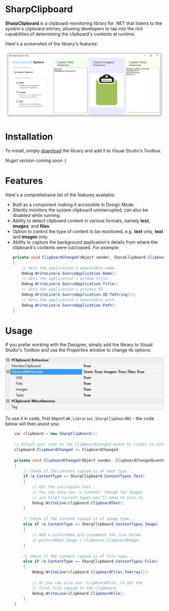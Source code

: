 # SharpClipboard
**SharpClipboard** is a clipboard-monitoring library for .NET that listens to the system's clipboard entries,
allowing developers to tap into the rich capabilities of determining the clipboard's contents at runtime.

Here's a screenshot of the library's features:

![sc-preview-01](/Assets/sharpclipboard-preview-01.png)

# Installation
To install, simply [download](https://github.com/Willy-Kimura/SharpClipboard/releases/download/v1.0.3/SharpClipboard.dll) the library and add it to Visual Studio's Toolbox.

*Nuget version coming soon :)*

# Features
Here's a comprehensive list of the features available:

- Built as a component making it accessible in Design Mode.
- Silently monitors the system clipboard uninterrupted; can also be disabled while running.
- Ability to detect clipboard content in various formats, namely **text**, **images**, and **files**.
- Option to control the type of content to be monitored, e.g. **text** only, **text** and **images** only.
- Ability to capture the background application's details from where the clipboard's contents were cut/copied. 
*For example:*
    ```c#
    private void ClipboardChanged(Object sender, SharpClipboard.ClipboardChangedEventArgs e)
    {
        // Gets the application's executable name.
        Debug.WriteLine(e.SourceApplication.Name);
        // Gets the application's window title.
        Debug.WriteLine(e.SourceApplication.Title);
        // Gets the application's process ID.
        Debug.WriteLine(e.SourceApplication.ID.ToString());
        // Gets the application's executable path.
        Debug.WriteLine(e.SourceApplication.Path);
    }
    ```
# Usage
If you prefer working with the Designer, simply add the library to Visual Studio's Toolbox and use the
*Properties* window to change its options:

![sc-preview-02](/Assets/sharpclipboard-preview-02.png)

To use it in code, first import `WK.Libraries.SharpClipboardNS` - the code below will then assist you:
```c#
    var clipboard = new SharpClipboard();

    // Attach your code to the ClipboardChanged event to listen to cuts/copies.
    clipboard.ClipboardChanged += ClipboardChanged;
    
    private void ClipboardChanged(Object sender, ClipboardChangedEventArgs e)
    {
        // Check if the content copied is of text type...
        if (e.ContentType == SharpClipboard.ContentTypes.Text)
        {
            // Get the cut/copied text.
            // You can also use 'e.Content' though for Images
            // and Files content-types you'll need to cast it.
            Debug.WriteLine(clipboard.ClipboardText);
        }

        // Check if the content copied is of image type...
        else if (e.ContentType == SharpClipboard.ContentTypes.Image)
        {
            // Add a picturebox and uncomment the line below.
            // pictureBox1.Image = clipboard.ClipboardImage;
        }

        // Check if the content copied is of file type...
        else if (e.ContentType == SharpClipboard.ContentTypes.Files)
        {
            Debug.WriteLine(clipboard.ClipboardFiles.ToArray());

            // Or you can also use 'ClipboardFile' to get the
            // first file copied to the clipboard.
            Debug.WriteLine(clipboard.ClipboardFile);
        }
    }
```
